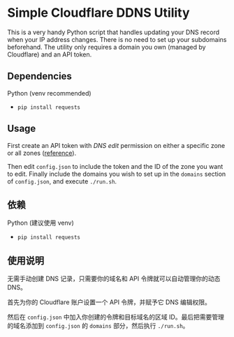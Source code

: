# Simple Cloudflare DDNS Utility
This is a very handy Python script that handles updating your DNS record when your IP address changes. There is no need to set up your subdomains beforehand. The utility only requires a domain you own (managed by Cloudflare) and an API token.
## Dependencies
Python (venv recommended)
- `pip install requests`
## Usage
First create an API token with *DNS edit* permission on either a specific zone or all zones ([reference](https://developers.cloudflare.com/fundamentals/api/get-started/create-token/)).

Then edit `config.json` to include the token and the ID of the zone you want to edit. Finally include the domains you wish to set up in the `domains` section of `config.json`, and execute `./run.sh`.
## 依赖
Python (建议使用 venv)
- `pip install requests`

## 使用说明
无需手动创建 DNS 记录，只需要你的域名和 API 令牌就可以自动管理你的动态 DNS。

首先为你的 Cloudflare 账户设置一个 API 令牌，并赋予它 DNS 编辑权限。

然后在 `config.json` 中加入你创建的令牌和目标域名的区域 ID。最后把需要管理的域名添加到 `config.json` 的 `domains` 部分，然后执行 `./run.sh`。
